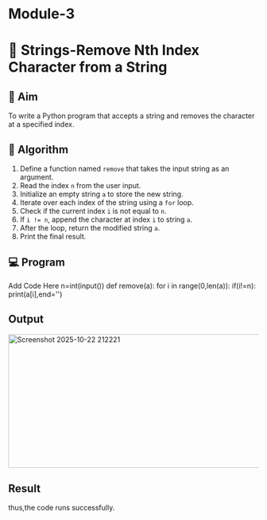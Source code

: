 # Module-3
# 🧹 Strings-Remove Nth Index Character from a String

## 🎯 Aim
To write a Python program that accepts a string and removes the character at a specified index.

## 🧠 Algorithm
1. Define a function named `remove` that takes the input string as an argument.
2. Read the index `n` from the user input.
3. Initialize an empty string `a` to store the new string.
4. Iterate over each index of the string using a `for` loop.
5. Check if the current index `i` is not equal to `n`.
6. If `i != n`, append the character at index `i` to string `a`.
7. After the loop, return the modified string `a`.
8. Print the final result.

## 💻 Program
Add Code Here
n=int(input())
def remove(a):
    for i in range(0,len(a)):
        if(i!=n):
            print(a[i],end='')
## Output
<img width="906" height="268" alt="Screenshot 2025-10-22 212221" src="https://github.com/user-attachments/assets/d8f5247a-5899-4e3c-bbd1-f0d170853ab3" />

## Result
thus,the code runs successfully.
